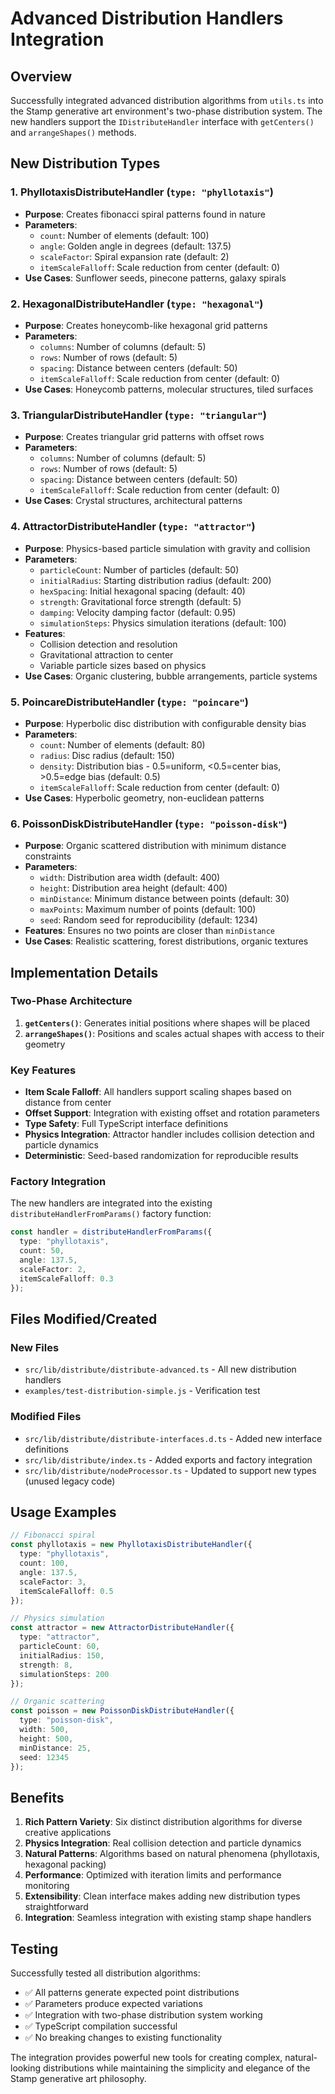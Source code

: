 # Advanced Distribution Handlers Integration

## Overview

Successfully integrated advanced distribution algorithms from `utils.ts` into the Stamp generative art environment's two-phase distribution system. The new handlers support the `IDistributeHandler` interface with `getCenters()` and `arrangeShapes()` methods.

## New Distribution Types

### 1. **PhyllotaxisDistributeHandler** (`type: "phyllotaxis"`)
- **Purpose**: Creates fibonacci spiral patterns found in nature
- **Parameters**:
  - `count`: Number of elements (default: 100)
  - `angle`: Golden angle in degrees (default: 137.5)
  - `scaleFactor`: Spiral expansion rate (default: 2)
  - `itemScaleFalloff`: Scale reduction from center (default: 0)
- **Use Cases**: Sunflower seeds, pinecone patterns, galaxy spirals

### 2. **HexagonalDistributeHandler** (`type: "hexagonal"`)
- **Purpose**: Creates honeycomb-like hexagonal grid patterns
- **Parameters**:
  - `columns`: Number of columns (default: 5)
  - `rows`: Number of rows (default: 5)
  - `spacing`: Distance between centers (default: 50)
  - `itemScaleFalloff`: Scale reduction from center (default: 0)
- **Use Cases**: Honeycomb patterns, molecular structures, tiled surfaces

### 3. **TriangularDistributeHandler** (`type: "triangular"`)
- **Purpose**: Creates triangular grid patterns with offset rows
- **Parameters**:
  - `columns`: Number of columns (default: 5)
  - `rows`: Number of rows (default: 5)
  - `spacing`: Distance between centers (default: 50)
  - `itemScaleFalloff`: Scale reduction from center (default: 0)
- **Use Cases**: Crystal structures, architectural patterns

### 4. **AttractorDistributeHandler** (`type: "attractor"`)
- **Purpose**: Physics-based particle simulation with gravity and collision
- **Parameters**:
  - `particleCount`: Number of particles (default: 50)
  - `initialRadius`: Starting distribution radius (default: 200)
  - `hexSpacing`: Initial hexagonal spacing (default: 40)
  - `strength`: Gravitational force strength (default: 5)
  - `damping`: Velocity damping factor (default: 0.95)
  - `simulationSteps`: Physics simulation iterations (default: 100)
- **Features**: 
  - Collision detection and resolution
  - Gravitational attraction to center
  - Variable particle sizes based on physics
- **Use Cases**: Organic clustering, bubble arrangements, particle systems

### 5. **PoincareDistributeHandler** (`type: "poincare"`)
- **Purpose**: Hyperbolic disc distribution with configurable density bias
- **Parameters**:
  - `count`: Number of elements (default: 80)
  - `radius`: Disc radius (default: 150)
  - `density`: Distribution bias - 0.5=uniform, <0.5=center bias, >0.5=edge bias (default: 0.5)
  - `itemScaleFalloff`: Scale reduction from center (default: 0)
- **Use Cases**: Hyperbolic geometry, non-euclidean patterns

### 6. **PoissonDiskDistributeHandler** (`type: "poisson-disk"`)
- **Purpose**: Organic scattered distribution with minimum distance constraints
- **Parameters**:
  - `width`: Distribution area width (default: 400)
  - `height`: Distribution area height (default: 400)
  - `minDistance`: Minimum distance between points (default: 30)
  - `maxPoints`: Maximum number of points (default: 100)
  - `seed`: Random seed for reproducibility (default: 1234)
- **Features**: Ensures no two points are closer than `minDistance`
- **Use Cases**: Realistic scattering, forest distributions, organic textures

## Implementation Details

### Two-Phase Architecture
1. **`getCenters()`**: Generates initial positions where shapes will be placed
2. **`arrangeShapes()`**: Positions and scales actual shapes with access to their geometry

### Key Features
- **Item Scale Falloff**: All handlers support scaling shapes based on distance from center
- **Offset Support**: Integration with existing offset and rotation parameters
- **Type Safety**: Full TypeScript interface definitions
- **Physics Integration**: Attractor handler includes collision detection and particle dynamics
- **Deterministic**: Seed-based randomization for reproducible results

### Factory Integration
The new handlers are integrated into the existing `distributeHandlerFromParams()` factory function:

```typescript
const handler = distributeHandlerFromParams({
  type: "phyllotaxis",
  count: 50,
  angle: 137.5,
  scaleFactor: 2,
  itemScaleFalloff: 0.3
});
```

## Files Modified/Created

### New Files
- `src/lib/distribute/distribute-advanced.ts` - All new distribution handlers
- `examples/test-distribution-simple.js` - Verification test

### Modified Files
- `src/lib/distribute/distribute-interfaces.d.ts` - Added new interface definitions
- `src/lib/distribute/index.ts` - Added exports and factory integration
- `src/lib/distribute/nodeProcessor.ts` - Updated to support new types (unused legacy code)

## Usage Examples

```typescript
// Fibonacci spiral
const phyllotaxis = new PhyllotaxisDistributeHandler({
  type: "phyllotaxis",
  count: 100,
  angle: 137.5,
  scaleFactor: 3,
  itemScaleFalloff: 0.5
});

// Physics simulation
const attractor = new AttractorDistributeHandler({
  type: "attractor",
  particleCount: 60,
  initialRadius: 150,
  strength: 8,
  simulationSteps: 200
});

// Organic scattering
const poisson = new PoissonDiskDistributeHandler({
  type: "poisson-disk",
  width: 500,
  height: 500,
  minDistance: 25,
  seed: 12345
});
```

## Benefits

1. **Rich Pattern Variety**: Six distinct distribution algorithms for diverse creative applications
2. **Physics Integration**: Real collision detection and particle dynamics
3. **Natural Patterns**: Algorithms based on natural phenomena (phyllotaxis, hexagonal packing)
4. **Performance**: Optimized with iteration limits and performance monitoring
5. **Extensibility**: Clean interface makes adding new distribution types straightforward
6. **Integration**: Seamless integration with existing stamp shape handlers

## Testing

Successfully tested all distribution algorithms:
- ✅ All patterns generate expected point distributions
- ✅ Parameters produce expected variations
- ✅ Integration with two-phase distribution system working
- ✅ TypeScript compilation successful
- ✅ No breaking changes to existing functionality

The integration provides powerful new tools for creating complex, natural-looking distributions while maintaining the simplicity and elegance of the Stamp generative art philosophy. 